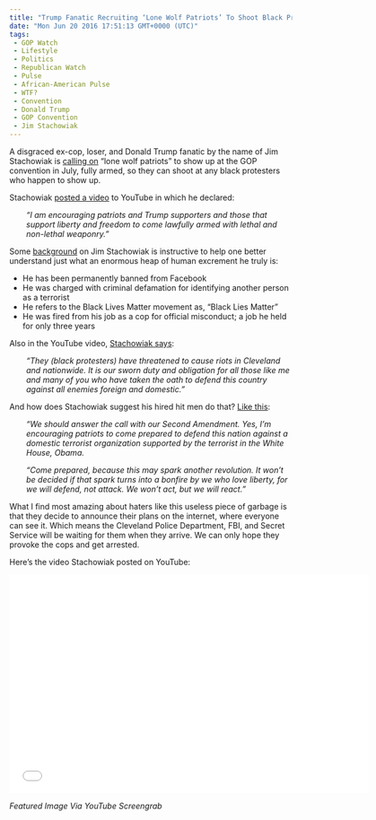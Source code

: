 ```yaml
---
title: "Trump Fanatic Recruiting ‘Lone Wolf Patriots’ To Shoot Black Protesters At GOP Convention"
date: "Mon Jun 20 2016 17:51:13 GMT+0000 (UTC)"
tags: 
 - GOP Watch
 - Lifestyle
 - Politics
 - Republican Watch
 - Pulse
 - African-American Pulse
 - WTF?
 - Convention
 - Donald Trump
 - GOP Convention
 - Jim Stachowiak
---
```

<p><!-- Quick Adsense WordPress Plugin: http://quicksense.net/ --></p><p>A disgraced ex-cop, loser, and Donald Trump fanatic by the name of&#xA0;Jim Stachowiak is <a href="http://www.rawstory.com/2016/06/trump-loving-ex-cop-recruits-lone-wolf-patriots-to-open-fire-on-black-protesters-at-gop-convention/" onclick="__gaTracker(&apos;send&apos;, &apos;event&apos;, &apos;outbound-article&apos;, &apos;http://www.rawstory.com/2016/06/trump-loving-ex-cop-recruits-lone-wolf-patriots-to-open-fire-on-black-protesters-at-gop-convention/&apos;, &apos;calling on&apos;);" target="_blank">calling on</a> &#x201C;lone wolf patriots&#x201D; to show up at the GOP convention in July, fully armed, so they can shoot at any black protesters who happen to show up.</p><p>Stachowiak <a href="https://www.youtube.com/watch?v=5abq7Pgp3K8" onclick="__gaTracker(&apos;send&apos;, &apos;event&apos;, &apos;outbound-article&apos;, &apos;https://www.youtube.com/watch?v=5abq7Pgp3K8&apos;, &apos;posted a video&apos;);" target="_blank">posted a video</a> to YouTube in which he declared:</p><p style="padding-left: 30px;"><em>&#x201C;I am encouraging patriots and Trump supporters and those that support liberty and freedom to come lawfully armed with lethal and non-lethal weaponry.&#x201D;</em></p><p>Some <a href="http://www.rawstory.com/2016/06/trump-loving-ex-cop-recruits-lone-wolf-patriots-to-open-fire-on-black-protesters-at-gop-convention/" onclick="__gaTracker(&apos;send&apos;, &apos;event&apos;, &apos;outbound-article&apos;, &apos;http://www.rawstory.com/2016/06/trump-loving-ex-cop-recruits-lone-wolf-patriots-to-open-fire-on-black-protesters-at-gop-convention/&apos;, &apos;background&apos;);" target="_blank">background</a> on&#xA0;Jim Stachowiak is instructive to help one better understand just what an enormous heap of human excrement he truly is:</p><ul>
<li>He has been permanently banned from Facebook</li>
<li>He was charged with criminal defamation for identifying another person as a terrorist</li>
<li>He refers to the Black Lives Matter movement as, &#x201C;Black Lies Matter&#x201D;</li>
<li>He was fired from his job as a cop for official misconduct; a job he held for only three years</li>
</ul><p>Also in the YouTube video,&#xA0;<a href="https://www.youtube.com/watch?v=5abq7Pgp3K8" onclick="__gaTracker(&apos;send&apos;, &apos;event&apos;, &apos;outbound-article&apos;, &apos;https://www.youtube.com/watch?v=5abq7Pgp3K8&apos;, &apos;Stachowiak says&apos;);" target="_blank">Stachowiak says</a>:</p><p style="padding-left: 30px;"><em>&#x201C;They (black protesters) have threatened to cause riots in Cleveland and nationwide.&#xA0;It is our sworn duty and obligation for all those like me and many of you who have taken the oath to defend this country against all enemies foreign and domestic.&#x201D;</em></p><p>And how does&#xA0;Stachowiak suggest his hired hit men do that? <a href="https://www.youtube.com/watch?v=5abq7Pgp3K8" onclick="__gaTracker(&apos;send&apos;, &apos;event&apos;, &apos;outbound-article&apos;, &apos;https://www.youtube.com/watch?v=5abq7Pgp3K8&apos;, &apos;Like this&apos;);" target="_blank">Like this</a>:</p><p style="padding-left: 30px;"><em>&#x201C;We should answer the call with our Second Amendment. Yes, I&#x2019;m encouraging patriots to come prepared to defend this nation against a domestic terrorist organization supported by the terrorist in the White House, Obama.</em></p><p style="padding-left: 30px;"><em>&#x201C;Come prepared, because this may spark another revolution. It won&#x2019;t be decided if that spark turns into a bonfire by we who love liberty, for we will defend, not attack. We won&#x2019;t act, but we will react.&#x201D;</em></p><p>What I find most amazing about haters like this useless piece of garbage is that they decide to announce their plans on the internet, where everyone can see it. Which means the Cleveland Police Department, FBI, and Secret Service will be waiting for them when they arrive. We can only hope they provoke the cops and get arrested.</p><p>Here&#x2019;s the video&#xA0;Stachowiak posted on YouTube:</p><p><!-- Quick Adsense WordPress Plugin: http://quicksense.net/ --></p><p><span class="embed-youtube" style="text-align:center; display: block;"><iframe class="youtube-player" type="text/html" width="640" height="390" src="//www.youtube.com/embed/5abq7Pgp3K8?version=3&amp;rel=1&amp;fs=1&amp;autohide=2&amp;showsearch=0&amp;showinfo=1&amp;iv_load_policy=1&amp;wmode=transparent" allowfullscreen="true" style="border:0;"></iframe></span></p><p><em>Featured Image Via YouTube Screengrab</em></p><div style="font-size:0px;height:0px;line-height:0px;margin:0;padding:0;clear:both"></div>